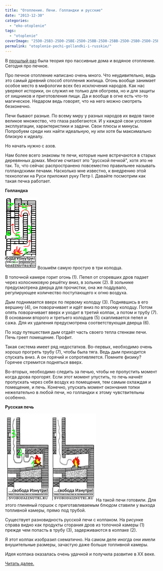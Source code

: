 ```yaml
---
title: "Отопление. Печи. Голландки и русские"
date: "2013-12-30"
categories: 
  - "eko-otoplenie"
tags: 
  - "otoplenie"
coverImage: "25D0-25B3-25D0-25BE-25D0-25BB-25D0-25BB-25D0-25B0-25D0-25BD-25D0-25B4.jpg"
permalink: "otoplenie-pechi-gollandki-i-russkie/"
---
```


В [прошлый раз](http://svobodaiznutri.ru/?p=30) была теория про пассивные дома и водяное отопление. Сегодня про печное.

Про печное отопление написано очень много. Что неудивительно, ведь это самый древний способ отопления жилища. Огонь вообще занимает особое место в мифологии всех без исключения народов. Как нас уверяют историки, он служил не только для обогрева, но и для защиты от хищников и приготовления пищи. Да и вообще в огне есть что-то магическое. Недаром ведь говорят, что на него можно смотреть безконечно.

Печи бывают разные. По всему миру у разных народов их видов такое великое множество, что глаза разбегаются. И у каждой свои условия эксплуатации, характеристики и задачи. Свои плюсы и минусы. Попробуем среди них найти идеальную, ну или хотя бы максимально близкую к идеалу.

Но начать нужно с азов.

Нам более всего знакомы те печи, которые ныне встречаются в старых деревянных домах. Многие считают это "русской печкой", хотя это не так. То, что сейчас распространено повсеместно правильнее называть голландскими печами. Насколько мне известно, к внедрению этой технологии на Руси приложил руку Петр I. Давайте посмотрим как такая печка работает.

**Голландка**

![Голландка](images/588_original.png "Голландка")Возьмём самую простую в три колодца.

В топочной камере горит огонь (1). Пепел от сгоревших дров падает через колосниковую решётку вниз, в зольник (2). В зольнике предусмотрена дверца для прочистки, она же поддувало, регулирующее количество поступающего к огню воздуха.

Дым поднимается вверх по первому колодцу (3). Поднявшись в его вершину (4), он поворачивает и идёт вниз по второму колодцу. Потом опять поворачивает вверх и уходит в третий колпак, а потом и трубу (7). В основании второго и третьего колодцев (5) скапливается пепел и сажа. Для их удаления предусмотрена соответствующая дверца (6).

По ходу путешествия дым отдаёт часть своего тепла стенкам печи. Печь греет помещение. Профит.

Такая система имеет ряд недостатков. Во-первых, необходимо очень хорошо прогреть трубу (7), чтобы была тяга. Ведь дым приходится спускать вниз. А он горячий и сопротивляется. Помните физику? Горячее стремится подняться вверх.

Во-вторых, необходимо следить за печью, чтобы не пропустить момент когда дрова прогорят. Если этот момент упустить, то печь начнёт пропускать через себя воздух из помещения, тем самым охлаждая и помещение, и печь. Конечно, упускать момент окончания топки нежелательно в любой печи, но голландки к этому чувствительны особенно.

**Русская печь**

[![Русская 2 с колпаком](images/1464_original.jpg "Русская 2 с колпаком")](http://svobodaiznutri.ru/wp-content/uploads/2013/12/1464_original.jpg)[![Русская 1](images/1237_original.jpg "Русская 1")](http://svobodaiznutri.ru/wp-content/uploads/2013/12/1237_original.jpg)На такой печи готовили. Для этого глиняный горшок с приготавливаемым блюдом ставили у выхода топливной камеры, прямо под трубой.

Существует разновидность русской печи с колпаком. На рисунке справа видно как продукты сгорания дров из топочной камеры (1) прежде чем попасть в трубу (3), задерживаются в колпаке (2).

Я этот колпак изобразил схематично. На самом деле иногда они имели внушительные размеры, зачастую даже больше топливной камеры.

Идея колпака оказалась очень удачной и получила развитие в ХХ веке.

[Читать далее.](http://svobodaiznutri.ru/?p=28)
